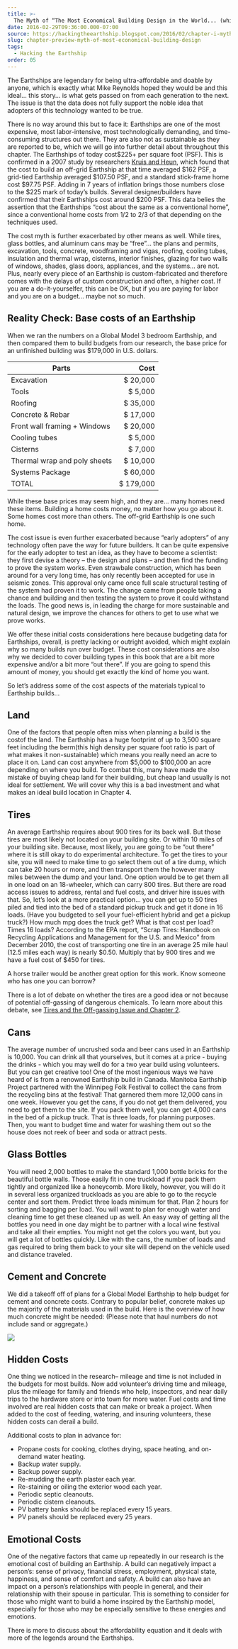 ```yaml
---
title: >-
  The Myth of “The Most Economical Building Design in the World... (which will) cost about the same as a conventional non-sustainable home…”
date: 2016-02-29T09:36:00.000-07:00
source: https://hackingtheearthship.blogspot.com/2016/02/chapter-i-myth-of-most-economical.html
slug: chapter-preview-myth-of-most-economical-building-design
tags:
  - Hacking the Earthship
order: 05
---
```


The Earthships are legendary for being ultra-affordable and doable by anyone, which is exactly what Mike Reynolds hoped they would be and this ideal… this story… is what gets passed on from each generation to the next. The issue is that the data does not fully support the noble idea that adopters of this technology wanted to be true. 

There is no way around this but to face it: Earthships are one of the most expensive, most labor-intensive, most technologically demanding, and time-consuming structures out there. They are also not as sustainable as they are reported to be, which we will go into further detail about throughout this chapter. The Earthships of today cost$225+ per square foot (PSF). This is confirmed in a 2007 study by researchers [Kruis and Heun](http://hackingtheearthship.blogspot.com/2014/12/kruis-and-heun.html), which found that the cost to build an off-grid Earthship at that time averaged $162 PSF, a grid-tied Earthship averaged $107.50 PSF, and a standard stick-frame home cost $97.75 PSF. Adding in 7 years of inflation brings those numbers close to the $225 mark of today’s builds. Several designer/builders have confirmed that their Earthships cost around $200 PSF. This data belies the assertion that the Earthships “cost about the same as a conventional home”, since a conventional home costs from 1/2 to 2/3 of that depending on the techniques used. 

The cost myth is further exacerbated by other means as well. While tires, glass bottles, and aluminum cans may be “free”… the plans and permits, excavation, tools, concrete, woodframing and vigas, roofing, cooling tubes, insulation and thermal wrap, cisterns, interior finishes, glazing for two walls of windows, shades, glass doors, appliances, and the systems… are not. Plus, nearly every piece of an Earthship is custom-fabricated and therefore comes with the delays of custom construction and often, a higher cost. If you are a do-it-yourselfer, this can be OK, but if you are paying for labor and you are on a budget… maybe not so much. 

## Reality Check: Base costs of an Earthship

When we ran the numbers on a Global Model 3 bedroom Earthship, and then compared them to build budgets from our research, the base price for an unfinished building was $179,000 in U.S. dollars. 

| Parts                         | Cost      |
|-------------------------------|----------:|
| Excavation                    | $  20,000 |
| Tools                         | $   5,000 |
| Roofing                       | $  35,000 |
| Concrete & Rebar              | $  17,000 |
| Front wall framing + Windows  | $  20,000 |
| Cooling tubes                 | $   5,000 |
| Cisterns                      | $   7,000 |
| Thermal wrap and poly sheets  | $  10,000 |
| Systems Package               | $  60,000 |
| TOTAL                         | $ 179,000 |


While these base prices may seem high, and they are... many homes need these items. Building a home costs money, no matter how you go about it. Some homes cost more than others. The off-grid Earthship is one such home.

The cost issue is even further exacerbated because “early adopters” of any technology often pave the way for future builders. It can be quite expensive for the early adopter to test an idea, as they have to become a scientist: they first devise a theory – the design and plans – and then find the funding to prove the system works. Even strawbale construction, which has been around for a very long time, has only recently been accepted for use in seismic zones. This approval only came once full scale structural testing of the system had proven it to work. The change came from people taking a chance and building and then testing the system to prove it could withstand the loads. The good news is, in leading the charge for more sustainable and natural design, we improve the chances for others to get to use what we prove works.

We offer these initial costs considerations here because budgeting data for Earthships, overall, is pretty lacking or outright avoided, which might explain why so many builds run over budget. These cost considerations are also why we decided to cover building types in this book that are a bit more expensive and/or a bit more “out there”. If you are going to spend this amount of money, you should get exactly the kind of home you want. 

So let’s address some of the cost aspects of the materials typical to Earthship builds…

## Land

One of the factors that people often miss when planning a build is the costof the land. The Earthship has a huge footprint of up to 3,500 square feet including the berm(this high density per square foot ratio is part of what makes it non-sustainable) which means you really need an acre to place it on. Land can cost anywhere from $5,000 to $100,000 an acre depending on where you build. To combat this, many have made the mistake of buying cheap land for their building, but cheap land usually is not ideal for settlement. We will cover why this is a bad investment and what makes an ideal build location in Chapter 4.

## Tires

An average Earthship requires about 900 tires for its back wall. But those tires are most likely not located on your building site. Or within 10 miles of your building site. Because, most likely, you are going to be “out there” where it is still okay to do experimental architecture. To get the tires to your site, you will need to make time to go select them out of a tire dump, which can take 20 hours or more, and then transport them the however many miles between the dump and your land. One option would be to get them all in one load on an 18-wheeler, which can carry 800 tires. But there are road access issues to address, rental and fuel costs, and driver hire issues with that. So, let’s look at a more practical option… you can get up to 50 tires piled and tied into the bed of a standard pickup truck and get it done in 16 loads. (Have you budgeted to sell your fuel-efficient hybrid and get a pickup truck?) How much mpg does the truck get? What is that cost per load? Times 16 loads? According to the EPA report, “Scrap Tires: Handbook on Recycling Applications and Management for the U.S. and Mexico” from December 2010, the cost of transporting one tire in an average 25 mile haul (12.5 miles each way) is nearly $0.50. Multiply that by 900 tires and we have a fuel cost of $450 for tires. 

A horse trailer would be another great option for this work. Know someone who has one you can borrow?

There is a lot of debate on whether the tires are a good idea or not because of potential off-gassing of dangerous chemicals. To learn more about this debate, see [Tires and the Off-gassing Issue and Chapter 2](http://hackingtheearthship.blogspot.com/2015/01/tires-and-offgassing-issue.html).

## Cans

The average number of uncrushed soda and beer cans used in an Earthship is 10,000. You can drink all that yourselves, but it comes at a price - buying the drinks - which you may well do for a two year build using volunteers. But you can get creative too! One of the most ingenious ways we have heard of is from a renowned Earthship build in Canada. Manitoba Earthship Project partnered with the Winnipeg Folk Festival to collect the cans from the recycling bins at the festival! That garnered them more 12,000 cans in one week. However you get the cans, if you do not get them delivered, you need to get them to the site. If you pack them well, you can get 4,000 cans in the bed of a pickup truck. That is three loads, for planning purposes. Then, you want to budget time and water for washing them out so the house does not reek of beer and soda or attract pests. 

## Glass Bottles

You will need 2,000 bottles to make the standard 1,000 bottle bricks for the beautiful bottle walls. Those easily fit in one truckload if you pack them tightly and organized like a honeycomb. More likely, however, you will do it in several less organized truckloads as you are able to go to the recycle center and sort them. Predict three loads minimum for that. Plan 2 hours for sorting and bagging per load. You will want to plan for enough water and cleaning time to get these cleaned up as well. An easy way of getting all the bottles you need in one day might be to partner with a local wine festival and take all their empties. You might not get the colors you want, but you will get a lot of bottles quickly. Like with the cans, the number of loads and gas required to bring them back to your site will depend on the vehicle used and distance traveled.

## Cement and Concrete

We did a takeoff off of plans for a Global Model Earthship to help budget for cement and concrete costs. Contrary to popular belief, concrete makes up the majority of the materials used in the build. Here is the overview of how much concrete might be needed: (Please note that haul numbers do not include sand or aggregate.)

![](/images/blog/legacy/Concrete%2BTakeoff.jpg)

## Hidden Costs

One thing we noticed in the research– mileage and time is not included in the budgets for most builds. Now add volunteer’s driving time and mileage, plus the mileage for family and friends who help, inspectors, and near daily trips to the hardware store or into town for more water. Fuel costs and time involved are real hidden costs that can make or break a project. When added to the cost of feeding, watering, and insuring volunteers, these hidden costs can derail a build. 

Additional costs to plan in advance for:

- Propane costs for cooking, clothes drying, space heating, and on-demand water heating.
- Backup water supply.
- Backup power supply.
- Re-mudding the earth plaster each year.
- Re-staining or oiling the exterior wood each year.
- Periodic septic cleanouts.
- Periodic cistern cleanouts.
- PV battery banks should be replaced every 15 years.
- PV panels should be replaced every 25 years.

## Emotional Costs

One of the negative factors that came up repeatedly in our research is the emotional cost of building an Earthship. A build can negatively impact a person’s: sense of privacy, financial stress, employment, physical state, happiness, and sense of comfort and safety. A build can also have an impact on a person’s relationships with people in general, and their relationship with their spouse in particular. This is something to consider for those who might want to build a home inspired by the Earthship model, especially for those who may be especially sensitive to these energies and emotions.

There is more to discuss about the affordability equation and it deals with more of the legends around the Earthships.
